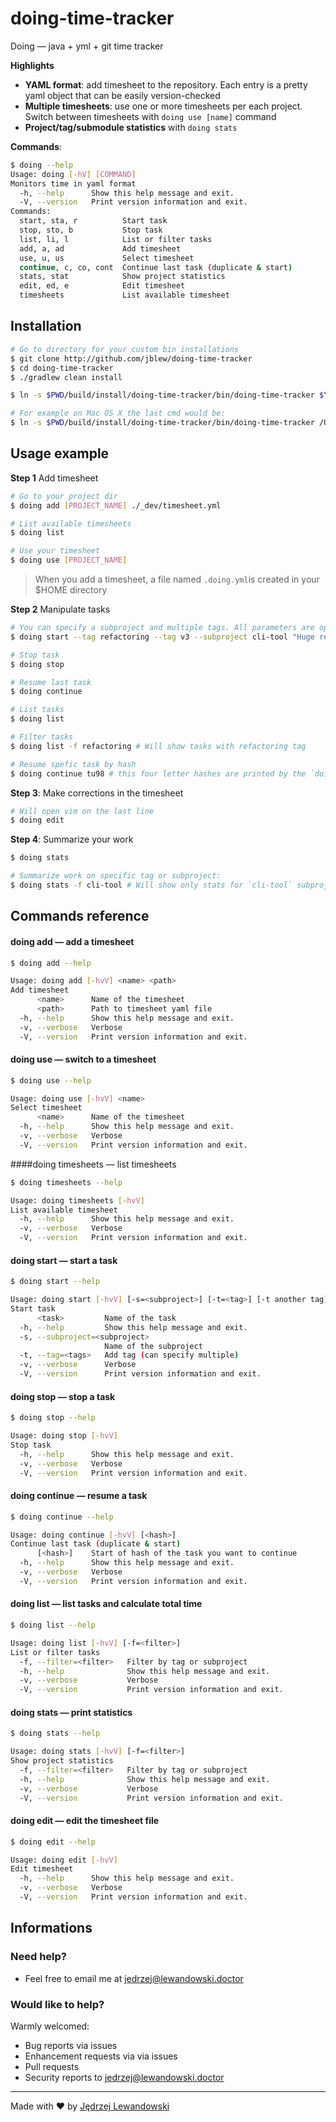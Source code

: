 # doing-time-tracker

Doing — java + yml + git time tracker

**Highlights**

- **YAML format**: add timesheet to the repository. Each entry is a pretty yaml object that can be easily version-checked
- **Multiple timesheets**: use one or more timesheets per each project. Switch between timesheets with `doing use [name]` command
- **Project/tag/submodule statistics** with `doing stats`

**Commands**:

```bash
$ doing --help
Usage: doing [-hV] [COMMAND]
Monitors time in yaml format
  -h, --help      Show this help message and exit.
  -V, --version   Print version information and exit.
Commands:
  start, sta, r          Start task
  stop, sto, b           Stop task
  list, li, l            List or filter tasks
  add, a, ad             Add timesheet
  use, u, us             Select timesheet
  continue, c, co, cont  Continue last task (duplicate & start)
  stats, stat            Show project statistics
  edit, ed, e            Edit timesheet
  timesheets             List available timesheet
```



## Installation

```bash
# Go to directory for your custom bin installations
$ git clone http://github.com/jblew/doing-time-tracker
$ cd doing-time-tracker
$ ./gradlew clean install

$ ln -s $PWD/build/install/doing-time-tracker/bin/doing-time-tracker $YOUR_LOCAL_BIN_DIR/doing

# For example on Mac OS X the last cmd would be:
$ ln -s $PWD/build/install/doing-time-tracker/bin/doing-time-tracker /Users/$USER/.local/bin/doing
```



## Usage example

**Step 1** Add timesheet

```bash
# Go to your project dir
$ doing add [PROJECT_NAME] ./_dev/timesheet.yml

# List available timesheets
$ doing list

# Use your timesheet
$ doing use [PROJECT_NAME]
```

> When you add a timesheet, a file named `.doing.yml`is created in your $HOME directory



**Step 2** Manipulate tasks

```bash
# You can specify a subproject and multiple tags. All parameters are optional.
$ doing start --tag refactoring --tag v3 --subproject cli-tool "Huge refactoring"

# Stop task
$ doing stop

# Resume last task
$ doing continue

# List tasks
$ doing list

# Filter tasks
$ doing list -f refactoring # Will show tasks with refactoring tag

# Resume spefic task by hash
$ doing continue tu98 # this four letter hashes are printed by the `doing list` command
```



**Step 3**: Make corrections in the timesheet

```bash
# Will open vim on the last line
$ doing edit
```



**Step 4**: Summarize your work

```bash
$ doing stats

# Summarize work on specific tag or subproject:
$ doing stats -f cli-tool # Will show only stats for `cli-tool` subproject
```



## Commands reference

#### doing add — add a timesheet

```bash
$ doing add --help

Usage: doing add [-hvV] <name> <path>
Add timesheet
      <name>      Name of the timesheet
      <path>      Path to timesheet yaml file
  -h, --help      Show this help message and exit.
  -v, --verbose   Verbose
  -V, --version   Print version information and exit.
```



#### doing use — switch to a timesheet

```bash
$ doing use --help

Usage: doing use [-hvV] <name>
Select timesheet
      <name>      Name of the timesheet
  -h, --help      Show this help message and exit.
  -v, --verbose   Verbose
  -V, --version   Print version information and exit.
```



####doing timesheets — list timesheets

```bash
$ doing timesheets --help

Usage: doing timesheets [-hvV]
List available timesheet
  -h, --help      Show this help message and exit.
  -v, --verbose   Verbose
  -V, --version   Print version information and exit.
```



#### doing start — start a task

```bash
$ doing start --help

Usage: doing start [-hvV] [-s=<subproject>] [-t=<tag>] [-t another tag]... <task>
Start task
      <task>         Name of the task
  -h, --help         Show this help message and exit.
  -s, --subproject=<subproject>
                     Name of the subproject
  -t, --tag=<tags>   Add tag (can specify multiple)
  -v, --verbose      Verbose
  -V, --version      Print version information and exit.
```



#### doing stop — stop a task

```bash
$ doing stop --help

Usage: doing stop [-hvV]
Stop task
  -h, --help      Show this help message and exit.
  -v, --verbose   Verbose
  -V, --version   Print version information and exit.
```



#### doing continue — resume a task

```bash
$ doing continue --help

Usage: doing continue [-hvV] [<hash>]
Continue last task (duplicate & start)
      [<hash>]    Start of hash of the task you want to continue
  -h, --help      Show this help message and exit.
  -v, --verbose   Verbose
  -V, --version   Print version information and exit.
```



#### doing list — list tasks and calculate total time

```bash
$ doing list --help

Usage: doing list [-hvV] [-f=<filter>]
List or filter tasks
  -f, --filter=<filter>   Filter by tag or subproject
  -h, --help              Show this help message and exit.
  -v, --verbose           Verbose
  -V, --version           Print version information and exit.
```



#### doing stats — print statistics

```bash
$ doing stats --help

Usage: doing stats [-hvV] [-f=<filter>]
Show project statistics
  -f, --filter=<filter>   Filter by tag or subproject
  -h, --help              Show this help message and exit.
  -v, --verbose           Verbose
  -V, --version           Print version information and exit.
```



#### doing edit — edit the timesheet file

```bash
$ doing edit --help

Usage: doing edit [-hvV]
Edit timesheet
  -h, --help      Show this help message and exit.
  -v, --verbose   Verbose
  -V, --version   Print version information and exit.
```





## Informations

### Need help?

- Feel free to email me at <jedrzej@lewandowski.doctor>



### Would like to help?

Warmly welcomed:

- Bug reports via issues
- Enhancement requests via via issues
- Pull requests
- Security reports to jedrzej@lewandowski.doctor

---

Made with ❤️ by [Jędrzej Lewandowski](https://jedrzej.lewandowski.doctor/)

